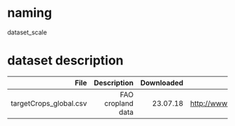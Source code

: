 # naming
dataset_scale

# dataset description
|File        |Description |Downloaded  |source      |
| ----------:| ----------:| ----------:| ----------:|  
|targetCrops_global.csv| FAO cropland data | 23.07.18 | http://www.fao.org/docrep/003/x9892e/X9892e05.htm#P8217_125315|

